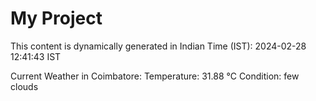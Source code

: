 # My Project

This content is dynamically generated in Indian Time (IST): 2024-02-28 12:41:43 IST


Current Weather in Coimbatore:
Temperature: 31.88 °C
Condition: few clouds
